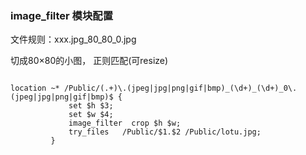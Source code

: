 ### image_filter 模块配置 ###

文件规则：xxx.jpg_80_80_0.jpg


切成80×80的小图， 正则匹配(可resize)
```shell

location ~* /Public/(.+)\.(jpeg|jpg|png|gif|bmp)_(\d+)_(\d+)_0\.(jpeg|jpg|png|gif|bmp)$ {
             set $h $3;
             set $w $4;
             image_filter  crop $h $w;
             try_files   /Public/$1.$2 /Public/lotu.jpg;
         }

```
